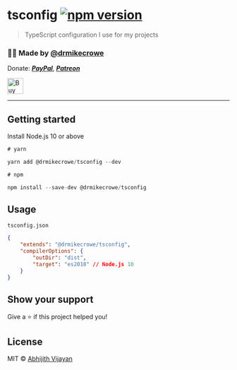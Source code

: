 # tsconfig [![npm version](https://img.shields.io/npm/v/@drmikecrowe/tsconfig)](https://www.npmjs.com/package/@drmikecrowe/tsconfig)

> TypeScript configuration I use for my projects

<h3>🙋‍♂️ Made by <a href="https://twitter.com/_abhijithv">@drmikecrowe</a></h3>
<p>
  Donate:
  <a href="https://www.paypal.me/iamdrmikecrowe" target='_blank'><i><b>PayPal</b></i></a>,
  <a href="https://www.patreon.com/drmikecrowe" target='_blank'><i><b>Patreon</b></i></a>
</p>
<p>
  <a href='https://www.buymeacoffee.com/drmikecrowe' target='_blank'>
    <img height='36' style='border:0px;height:36px;' src='https://bmc-cdn.nyc3.digitaloceanspaces.com/BMC-button-images/custom_images/orange_img.png' border='0' alt='Buy Me a Coffee' />
  </a>
</p>
<hr />

## Getting started

Install Node.js 10 or above

```js
# yarn

yarn add @drmikecrowe/tsconfig --dev

# npm

npm install --save-dev @drmikecrowe/tsconfig
```

## Usage

`tsconfig.json`

```json
{
	"extends": "@drmikecrowe/tsconfig",
	"compilerOptions": {
		"outDir": "dist",
		"target": "es2018" // Node.js 10
	}
}
```

## Show your support

Give a ⭐️ if this project helped you!

## License

MIT © [Abhijith Vijayan](https://drmikecrowe.in)
